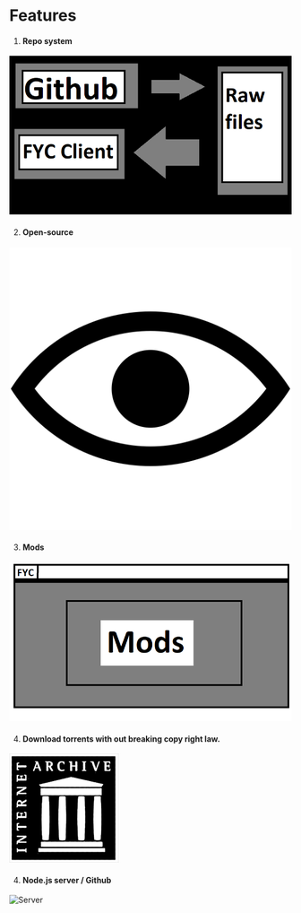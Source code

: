 # Features

1) #### Repo system
![Repo](photo.png)

2) #### Open-source
![Open-source](image.png)

3) #### Mods
![Mods](mods.png)

4) #### Download torrents with out breaking copy right law.
![Download](download4.png)

4) #### Node.js server / Github
![Server]()